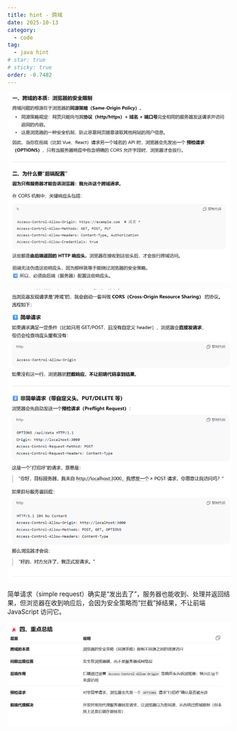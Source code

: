 ```yaml
---
title: hint - 跨域
date: 2025-10-13
category:
  - code
tag:
  - java hint
# star: true
# sticky: true
order: -0.7482
---
```


![alt text](img/6.png)

![alt text](img/7.png)

简单请求（simple request）确实是“发出去了”，服务器也能收到、处理并返回结果，但浏览器在收到响应后，会因为安全策略而“拦截”掉结果，不让前端 JavaScript 访问它。

![alt text](img/8.png)